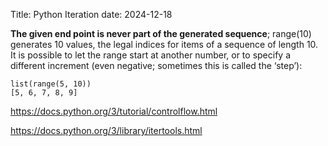 Title: Python Iteration
date: 2024-12-18


**The given end point is never part of the generated sequence**; range(10) generates 10 values, the legal indices for items of a sequence of length 10. It is possible to let the range start at another number, or to specify a different increment (even negative; sometimes this is called the ‘step’):

```
list(range(5, 10))
[5, 6, 7, 8, 9]
```

https://docs.python.org/3/tutorial/controlflow.html

https://docs.python.org/3/library/itertools.html